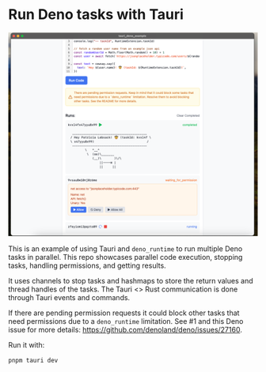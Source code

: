 # Run Deno tasks with Tauri

![Screenshot](screenshot.png)

This is an example of using Tauri and `deno_runtime` to run multiple Deno tasks in parallel. This repo showcases parallel code execution, stopping tasks, handling permissions, and getting results.

It uses channels to stop tasks and hashmaps to store the return values and thread handles of the tasks. The Tauri <> Rust communication is done through Tauri events and commands.

If there are pending permission requests it could block other tasks that need permissions due to a `deno_runtime` limitation. See #1 and this Deno issue for more details: https://github.com/denoland/deno/issues/27160.

Run it with:

```bash
pnpm tauri dev
```
